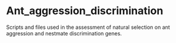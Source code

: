 # Ant_aggression_discrimination
Scripts and files used in the assessment of natural selection on ant aggression and nestmate discrimination genes.

